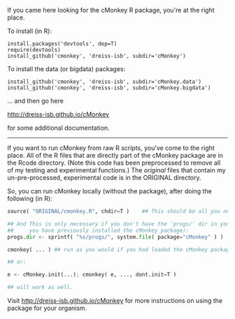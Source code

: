 If you came here looking for the cMonkey R package, you're at the right place.

<!--https://github.com/dreiss-isb/cmonkey/blob/master/cMonkey_4.9.10.tar.gz?raw=true-->

To install (in R):

```
install.packages('devtools', dep=T)
require(devtools)
install_github('cmonkey', 'dreiss-isb', subdir='cMonkey')
```

To install the data (or bigdata) packages:

```
install_github('cmonkey', 'dreiss-isb', subdir='cMonkey.data')
install_github('cmonkey', 'dreiss-isb', subdir='cMonkey.bigdata')
```

... and then go here 

<!--http://baliga.systemsbiology.net/cmonkey -->
http://dreiss-isb.github.io/cMonkey

for some additional documentation.

---

If you want to run cMonkey from raw R scripts, you've come to the right place. All of the R files that are directly part of the cMonkey package are in the Rcode directory. (Note this code has been preprocessed to remove all of my testing and experimental functions.) The *original* files that contain my un-pre-processed, experimental code is in the ORIGINAL directory. 

So, you can run cMonkey locally (without the package), after doing the following (in R):

```python
source( "ORIGINAL/cmonkey.R", chdir=T )    ## This should be all you need

## And This is only necessary if you don't have the 'progs/' dir in your current dir (and will only work if
##     you have previously installed the cMonkey package):
progs.dir <- sprintf( "%s/progs/", system.file( package="cMonkey" ) )

cmonkey( ... ) ## run as you would if you had loaded the cMonkey package

## or:

e <- cMonkey.init(...); cmonkey( e, ..., dont.init=T )

## will work as well.
```

Visit http://dreiss-isb.github.io/cMonkey for more instructions on using the package for your organism.


